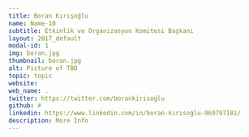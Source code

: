```yaml
---
title: Boran Kırışoğlu
name: Name-10
subtitle: Etkinlik ve Organizasyon Komitesi Başkanı
layout: 2017_default
modal-id: 1
img: boran.jpg
thumbnail: boran.jpg
alt: Picture of TBD
topic: topıc
website:
web_name: . 
twitter: https://twitter.com/borankirisoglu
github: #
linkedin: https://www.linkedin.com/in/boran-kırısoğlu-969797181/
description: More Info
---
```

